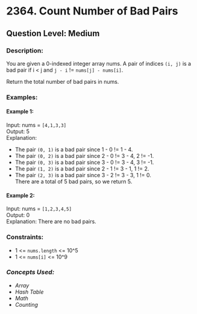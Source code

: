 # 2364. Count Number of Bad Pairs
## Question Level: Medium
### Description:
You are given a 0-indexed integer array nums. A pair of indices `(i, j)` is a bad pair if i < j and `j - i` != `nums[j] - nums[i]`.

Return the total number of bad pairs in nums.

### Examples:
#### Example 1:

Input: nums = `[4,1,3,3]`<br>
Output: 5<br>
Explanation: 
- The pair `(0, 1)` is a bad pair since 1 - 0 != 1 - 4.
- The pair `(0, 2)` is a bad pair since 2 - 0 != 3 - 4, 2 != -1.
- The pair `(0, 3)` is a bad pair since 3 - 0 != 3 - 4, 3 != -1.
- The pair `(1, 2)` is a bad pair since 2 - 1 != 3 - 1, 1 != 2.
- The pair `(2, 3)` is a bad pair since 3 - 2 != 3 - 3, 1 != 0.<br>
There are a total of 5 bad pairs, so we return 5.
#### Example 2:

Input: nums = `[1,2,3,4,5]`<br>
Output: 0<br>
Explanation: There are no bad pairs.<br>

### Constraints:

- 1 <= `nums.length` <= 10^5
- 1 <= `nums[i]` <= 10^9

### <i>Concepts Used:
- Array
- Hash Table
- Math
- Counting </i>
